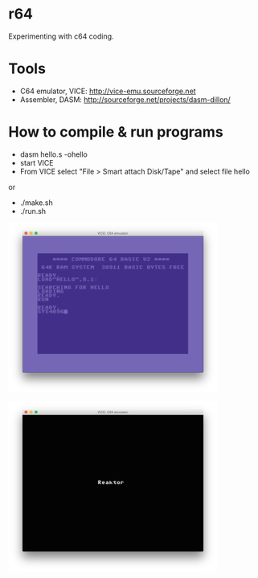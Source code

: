 # r64 

Experimenting with c64 coding.

# Tools

* C64 emulator, VICE: http://vice-emu.sourceforge.net
* Assembler, DASM: http://sourceforge.net/projects/dasm-dillon/

# How to compile & run programs

* dasm hello.s -ohello
* start VICE
* From VICE select "File > Smart attach Disk/Tape" and select file hello

or

* ./make.sh
* ./run.sh

![](https://raw.githubusercontent.com/maglob/r64/master/screen-captures/screen-1.png)

![](https://raw.githubusercontent.com/maglob/r64/master/screen-captures/screen-2.png)
